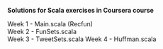 <b>Solutions for Scala exercises in Coursera course</b>

Week 1 - Main.scala (Recfun)<br>
Week 2 - FunSets.scala<br>
Week 3 - TweetSets.scala
Week 4 - Huffman.scala
